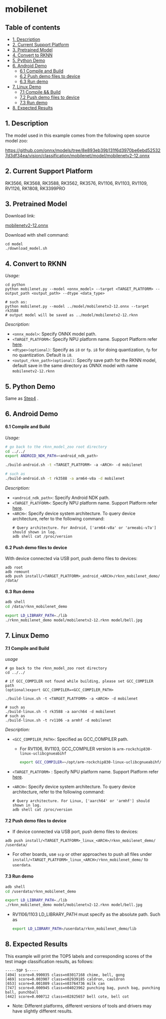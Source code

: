 # mobilenet

## Table of contents

- [1. Description](#1-description)
- [2. Current Support Platform](#2-current-support-platform)
- [3. Pretrained Model](#3-pretrained-model)
- [4. Convert to RKNN](#4-convert-to-rknn)
- [5. Python Demo](#5-python-demo)
- [6. Android Demo](#6-android-demo)
  - [6.1 Compile and Build](#61-compile-and-build)
  - [6.2 Push demo files to device](#62-push-demo-files-to-device)
  - [6.3 Run demo](#63-run-demo)
- [7. Linux Demo](#7-linux-demo)
  - [7.1 Compile \&\& Build](#71-compile-and-build)
  - [7.2 Push demo files to device](#72-push-demo-files-to-device)
  - [7.3 Run demo](#73-run-demo)
- [8. Expected Results](#8-expected-results)



## 1. Description

The model used in this example comes from the following open source model zoo:  

https://github.com/onnx/models/tree/8e893eb39b131f6d3970be6ebd525327d3df34ea/vision/classification/mobilenet/model/mobilenetv2-12.onnx



## 2. Current Support Platform

RK3566, RK3568, RK3588, RK3562, RK3576, RV1106, RV1103, RV1109, RV1126, RK1808, RK3399PRO



## 3. Pretrained Model

Download link: 

[mobilenetv2-12.onnx](https://ftrg.zbox.filez.com/v2/delivery/data/95f00b0fc900458ba134f8b180b3f7a1/examples/mobilenet/mobilenetv2-12.onnx)

Download with shell command:

```
cd model
./download_model.sh
```



## 4. Convert to RKNN

*Usage:*

```shell
cd python
python mobilenet.py --model <onnx_model> --target <TARGET_PLATFORM> --output_path <output_path> --dtype <data_type>

# such as: 
python mobilenet.py --model ../model/mobilenetv2-12.onnx --target rk3588
# output model will be saved as ../model/mobilenetv2-12.rknn
```

*Description:*

- `<onnx_model>`: Specify ONNX model path.
- `<TARGET_PLATFORM>`: Specify NPU platform name. Support Platform refer [here](#2-current-support-platform).
- `<dtype>(optional)`: Specify as `i8` or `fp`. `i8` for doing quantization, `fp` for no quantization. Default is `i8`.
- `<output_rknn_path>(optional)`: Specify save path for the RKNN model, default save in the same directory as ONNX model with name `mobilenetv2-12.rknn`



## 5. Python Demo

Same as [Step4](#4-convert-to-rknn) .



## 6. Android Demo

#### 6.1 Compile and Build

*Usage:*

```sh
# go back to the rknn_model_zoo root directory
cd ../../
export ANDROID_NDK_PATH=<android_ndk_path>

./build-android.sh -t <TARGET_PLATFORM> -a <ARCH> -d mobilenet

# such as 
./build-android.sh -t rk3588 -a arm64-v8a -d mobilenet
```

*Description:*
- `<android_ndk_path>`: Specify Android NDK path.
- `<TARGET_PLATFORM>`: Specify NPU platform name. Support Platform refer [here](#2-current-support-platform).
- `<ARCH>`: Specify device system architecture. To query device architecture, refer to the following command:
	```shell
	# Query architecture. For Android, ['arm64-v8a' or 'armeabi-v7a'] should shown in log.
	adb shell cat /proc/version
	```

#### 6.2 Push demo files to device

With device connected via USB port, push demo files to devices:

```shell
adb root
adb remount
adb push install/<TARGET_PLATFORM>_android_<ARCH>/rknn_mobilenet_demo/ /data/
```

#### 6.3 Run demo

```sh
adb shell
cd /data/rknn_mobilenet_demo

export LD_LIBRARY_PATH=./lib
./rknn_mobilenet_demo model/mobilenetv2-12.rknn model/bell.jpg
```



## 7. Linux Demo

#### 7.1 Compile and Build

*usage*

```shell
# go back to the rknn_model_zoo root directory
cd ../../

# if GCC_COMPILER not found while building, please set GCC_COMPILER path
(optional)export GCC_COMPILER=<GCC_COMPILER_PATH>

./build-linux.sh -t <TARGET_PLATFORM> -a <ARCH> -d mobilenet

# such as 
./build-linux.sh -t rk3588 -a aarch64 -d mobilenet
# such as 
./build-linux.sh -t rv1106 -a armhf -d mobilenet
```

*Description:*

- `<GCC_COMPILER_PATH>`: Specified as GCC_COMPILER path.
  - For RV1106, RV1103, GCC_COMPILER version is `arm-rockchip830-linux-uclibcgnueabihf`
    ```sh
    export GCC_COMPILER=~/opt/arm-rockchip830-linux-uclibcgnueabihf/bin/arm-rockchip830-linux-uclibcgnueabihf
    ```
- `<TARGET_PLATFORM>` : Specify NPU platform name. Support Platform refer [here](#2-current-support-platform).
- `<ARCH>`: Specify device system architecture. To query device architecture, refer to the following command: 
  
  ```shell
  # Query architecture. For Linux, ['aarch64' or 'armhf'] should shown in log.
  adb shell cat /proc/version
  ```

#### 7.2 Push demo files to device

- If device connected via USB port, push demo files to devices:

```shell
adb push install/<TARGET_PLATFORM>_linux_<ARCH>/rknn_mobilenet_demo/ /userdata/
```

- For other boards, use `scp` or other approaches to push all files under `install/<TARGET_PLATFORM>_linux_<ARCH>/rknn_mobilenet_demo/` to `userdata`.

#### 7.3 Run demo

```sh
adb shell
cd /userdata/rknn_mobilenet_demo

export LD_LIBRARY_PATH=./lib
./rknn_mobilenet_demo model/mobilenetv2-12.rknn model/bell.jpg
```

- RV1106/1103 LD_LIBRARY_PATH must specify as the absolute path. Such as 

  ```sh
  export LD_LIBRARY_PATH=/userdata/rknn_mobilenet_demo/lib
  ```




## 8. Expected Results

This example will print the TOP5 labels and corresponding scores of the test image classification results, as follows:

```
-----TOP 5-----
[494] score=0.990035 class=n03017168 chime, bell, gong
[469] score=0.003907 class=n02939185 caldron, cauldron
[653] score=0.001089 class=n03764736 milk can
[747] score=0.000945 class=n04023962 punching bag, punch bag, punching ball, punchball
[442] score=0.000712 class=n02825657 bell cote, bell cot
```

- Note: Different platforms, different versions of tools and drivers may have slightly different results.